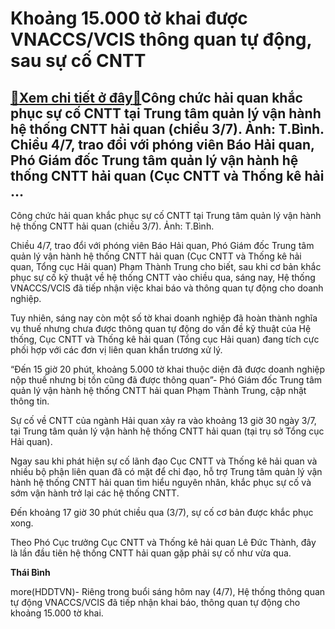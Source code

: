 Khoảng 15.000 tờ khai được VNACCS/VCIS thông quan tự động, sau sự cố CNTT
=========================================================================

[:gift:Xem chi tiết ở đây:gift:](https://hddtvn.com/khoang-15-000-to-khai-duoc-vnaccs-vcis-thong-quan-tu-dong-sau-su-co-cntt/)Công chức hải quan khắc phục sự cố CNTT tại Trung tâm quản lý vận hành hệ thống CNTT hải quan (chiều 3/7). Ảnh: T.Bình. Chiều 4/7, trao đổi với phóng viên Báo Hải quan, Phó Giám đốc Trung tâm quản lý vận hành hệ thống CNTT hải quan (Cục CNTT và Thống kê hải …
-------------------------------------------------------------------------------------------------------------------------------------------------------------------------------------------------------------------------------------------------------------------







 






 Công chức hải quan khắc phục sự cố CNTT tại Trung tâm quản lý vận hành hệ thống CNTT hải quan (chiều 3/7). Ảnh: T.Bình. 


Chiều 4/7, trao đổi với phóng viên Báo Hải quan, Phó Giám đốc Trung tâm quản lý vận hành hệ thống CNTT hải quan (Cục CNTT và Thống kê hải quan, Tổng cục Hải quan) Phạm Thành Trung cho biết, sau khi cơ bản khắc phục sự cố kỹ thuật về hệ thống CNTT vào chiều qua, sáng nay, Hệ thống VNACCS/VCIS đã tiếp nhận việc khai báo và thông quan tự động cho doanh nghiệp.


Tuy nhiên, sáng nay còn một số tờ khai doanh nghiệp đã hoàn thành nghĩa vụ thuế nhưng chưa được thông quan tự động do vấn đề kỹ thuật của Hệ thống, Cục CNTT và Thống kê hải quan (Tổng cục Hải quan) đang tích cực phối hợp với các đơn vị liên quan khẩn trương xử lý.


“Đến 15 giờ 20 phút, khoảng 5.000 tờ khai thuộc diện đã được doanh nghiệp nộp thuế nhưng bị tồn cũng đã được thông quan”- Phó Giám đốc Trung tâm quản lý vận hành hệ thống CNTT hải quan Phạm Thành Trung, cập nhật thông tin.


Sự cố về CNTT của ngành Hải quan xảy ra vào khoảng 13 giờ 30 ngày 3/7, tại Trung tâm quản lý vận hành hệ thống CNTT hải quan (tại trụ sở Tổng cục Hải quan).


Ngay sau khi phát hiện sự cố lãnh đạo Cục CNTT và Thống kê hải quan và nhiều bộ phận liên quan đã có mặt để chỉ đạo, hỗ trợ Trung tâm quản lý vận hành hệ thống CNTT hải quan tìm hiểu nguyên nhân, khắc phục sự cố và sớm vận hành trở lại các hệ thống CNTT.


Đến khoảng 17 giờ 30 phút chiều qua (3/7), sự cố cơ bản được khắc phục xong.


Theo Phó Cục trưởng Cục CNTT và Thống kê hải quan Lê Đức Thành, đây là lần đầu tiên hệ thống CNTT hải quan gặp phải sự cố như vừa qua.






**Thái Bình**



more(HDDTVN)- Riêng trong buổi sáng hôm nay (4/7), Hệ thống thông quan tự động VNACCS/VCIS đã tiếp nhận khai báo, thông quan tự động cho khoảng 15.000 tờ khai.

